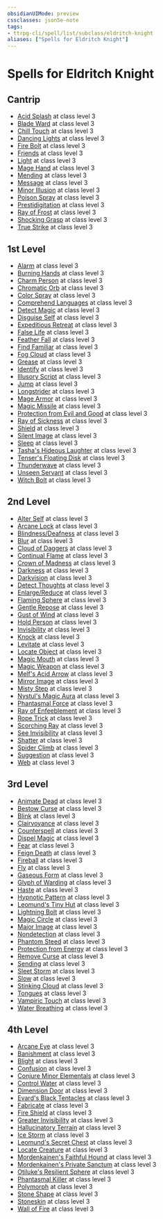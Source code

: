 ```yaml
---
obsidianUIMode: preview
cssclasses: json5e-note
tags:
- ttrpg-cli/spell/list/subclass/eldritch-knight
aliases: ["Spells for Eldritch Knight"]
---
```

# Spells for Eldritch Knight

## Cantrip

- [Acid Splash](/CLI/spells/acid-splash.md "PHB") at class level 3
- [Blade Ward](/CLI/spells/blade-ward.md "PHB") at class level 3
- [Chill Touch](/CLI/spells/chill-touch.md "PHB") at class level 3
- [Dancing Lights](/CLI/spells/dancing-lights.md "PHB") at class level 3
- [Fire Bolt](/CLI/spells/fire-bolt.md "PHB") at class level 3
- [Friends](/CLI/spells/friends.md "PHB") at class level 3
- [Light](/CLI/spells/light.md "PHB") at class level 3
- [Mage Hand](/CLI/spells/mage-hand.md "PHB") at class level 3
- [Mending](/CLI/spells/mending.md "PHB") at class level 3
- [Message](/CLI/spells/message.md "PHB") at class level 3
- [Minor Illusion](/CLI/spells/minor-illusion.md "PHB") at class level 3
- [Poison Spray](/CLI/spells/poison-spray.md "PHB") at class level 3
- [Prestidigitation](/CLI/spells/prestidigitation.md "PHB") at class level 3
- [Ray of Frost](/CLI/spells/ray-of-frost.md "PHB") at class level 3
- [Shocking Grasp](/CLI/spells/shocking-grasp.md "PHB") at class level 3
- [True Strike](/CLI/spells/true-strike.md "PHB") at class level 3

## 1st Level

- [Alarm](/CLI/spells/alarm.md "PHB") at class level 3
- [Burning Hands](/CLI/spells/burning-hands.md "PHB") at class level 3
- [Charm Person](/CLI/spells/charm-person.md "PHB") at class level 3
- [Chromatic Orb](/CLI/spells/chromatic-orb.md "PHB") at class level 3
- [Color Spray](/CLI/spells/color-spray.md "PHB") at class level 3
- [Comprehend Languages](/CLI/spells/comprehend-languages.md "PHB") at class level 3
- [Detect Magic](/CLI/spells/detect-magic.md "PHB") at class level 3
- [Disguise Self](/CLI/spells/disguise-self.md "PHB") at class level 3
- [Expeditious Retreat](/CLI/spells/expeditious-retreat.md "PHB") at class level 3
- [False Life](/CLI/spells/false-life.md "PHB") at class level 3
- [Feather Fall](/CLI/spells/feather-fall.md "PHB") at class level 3
- [Find Familiar](/CLI/spells/find-familiar.md "PHB") at class level 3
- [Fog Cloud](/CLI/spells/fog-cloud.md "PHB") at class level 3
- [Grease](/CLI/spells/grease.md "PHB") at class level 3
- [Identify](/CLI/spells/identify.md "PHB") at class level 3
- [Illusory Script](/CLI/spells/illusory-script.md "PHB") at class level 3
- [Jump](/CLI/spells/jump.md "PHB") at class level 3
- [Longstrider](/CLI/spells/longstrider.md "PHB") at class level 3
- [Mage Armor](/CLI/spells/mage-armor.md "PHB") at class level 3
- [Magic Missile](/CLI/spells/magic-missile.md "PHB") at class level 3
- [Protection from Evil and Good](/CLI/spells/protection-from-evil-and-good.md "PHB") at class level 3
- [Ray of Sickness](/CLI/spells/ray-of-sickness.md "PHB") at class level 3
- [Shield](/CLI/spells/shield.md "PHB") at class level 3
- [Silent Image](/CLI/spells/silent-image.md "PHB") at class level 3
- [Sleep](/CLI/spells/sleep.md "PHB") at class level 3
- [Tasha's Hideous Laughter](/CLI/spells/tashas-hideous-laughter.md "PHB") at class level 3
- [Tenser's Floating Disk](/CLI/spells/tensers-floating-disk.md "PHB") at class level 3
- [Thunderwave](/CLI/spells/thunderwave.md "PHB") at class level 3
- [Unseen Servant](/CLI/spells/unseen-servant.md "PHB") at class level 3
- [Witch Bolt](/CLI/spells/witch-bolt.md "PHB") at class level 3

## 2nd Level

- [Alter Self](/CLI/spells/alter-self.md "PHB") at class level 3
- [Arcane Lock](/CLI/spells/arcane-lock.md "PHB") at class level 3
- [Blindness/Deafness](/CLI/spells/blindness-deafness.md "PHB") at class level 3
- [Blur](/CLI/spells/blur.md "PHB") at class level 3
- [Cloud of Daggers](/CLI/spells/cloud-of-daggers.md "PHB") at class level 3
- [Continual Flame](/CLI/spells/continual-flame.md "PHB") at class level 3
- [Crown of Madness](/CLI/spells/crown-of-madness.md "PHB") at class level 3
- [Darkness](/CLI/spells/darkness.md "PHB") at class level 3
- [Darkvision](/CLI/spells/darkvision.md "PHB") at class level 3
- [Detect Thoughts](/CLI/spells/detect-thoughts.md "PHB") at class level 3
- [Enlarge/Reduce](/CLI/spells/enlarge-reduce.md "PHB") at class level 3
- [Flaming Sphere](/CLI/spells/flaming-sphere.md "PHB") at class level 3
- [Gentle Repose](/CLI/spells/gentle-repose.md "PHB") at class level 3
- [Gust of Wind](/CLI/spells/gust-of-wind.md "PHB") at class level 3
- [Hold Person](/CLI/spells/hold-person.md "PHB") at class level 3
- [Invisibility](/CLI/spells/invisibility.md "PHB") at class level 3
- [Knock](/CLI/spells/knock.md "PHB") at class level 3
- [Levitate](/CLI/spells/levitate.md "PHB") at class level 3
- [Locate Object](/CLI/spells/locate-object.md "PHB") at class level 3
- [Magic Mouth](/CLI/spells/magic-mouth.md "PHB") at class level 3
- [Magic Weapon](/CLI/spells/magic-weapon.md "PHB") at class level 3
- [Melf's Acid Arrow](/CLI/spells/melfs-acid-arrow.md "PHB") at class level 3
- [Mirror Image](/CLI/spells/mirror-image.md "PHB") at class level 3
- [Misty Step](/CLI/spells/misty-step.md "PHB") at class level 3
- [Nystul's Magic Aura](/CLI/spells/nystuls-magic-aura.md "PHB") at class level 3
- [Phantasmal Force](/CLI/spells/phantasmal-force.md "PHB") at class level 3
- [Ray of Enfeeblement](/CLI/spells/ray-of-enfeeblement.md "PHB") at class level 3
- [Rope Trick](/CLI/spells/rope-trick.md "PHB") at class level 3
- [Scorching Ray](/CLI/spells/scorching-ray.md "PHB") at class level 3
- [See Invisibility](/CLI/spells/see-invisibility.md "PHB") at class level 3
- [Shatter](/CLI/spells/shatter.md "PHB") at class level 3
- [Spider Climb](/CLI/spells/spider-climb.md "PHB") at class level 3
- [Suggestion](/CLI/spells/suggestion.md "PHB") at class level 3
- [Web](/CLI/spells/web.md "PHB") at class level 3

## 3rd Level

- [Animate Dead](/CLI/spells/animate-dead.md "PHB") at class level 3
- [Bestow Curse](/CLI/spells/bestow-curse.md "PHB") at class level 3
- [Blink](/CLI/spells/blink.md "PHB") at class level 3
- [Clairvoyance](/CLI/spells/clairvoyance.md "PHB") at class level 3
- [Counterspell](/CLI/spells/counterspell.md "PHB") at class level 3
- [Dispel Magic](/CLI/spells/dispel-magic.md "PHB") at class level 3
- [Fear](/CLI/spells/fear.md "PHB") at class level 3
- [Feign Death](/CLI/spells/feign-death.md "PHB") at class level 3
- [Fireball](/CLI/spells/fireball.md "PHB") at class level 3
- [Fly](/CLI/spells/fly.md "PHB") at class level 3
- [Gaseous Form](/CLI/spells/gaseous-form.md "PHB") at class level 3
- [Glyph of Warding](/CLI/spells/glyph-of-warding.md "PHB") at class level 3
- [Haste](/CLI/spells/haste.md "PHB") at class level 3
- [Hypnotic Pattern](/CLI/spells/hypnotic-pattern.md "PHB") at class level 3
- [Leomund's Tiny Hut](/CLI/spells/leomunds-tiny-hut.md "PHB") at class level 3
- [Lightning Bolt](/CLI/spells/lightning-bolt.md "PHB") at class level 3
- [Magic Circle](/CLI/spells/magic-circle.md "PHB") at class level 3
- [Major Image](/CLI/spells/major-image.md "PHB") at class level 3
- [Nondetection](/CLI/spells/nondetection.md "PHB") at class level 3
- [Phantom Steed](/CLI/spells/phantom-steed.md "PHB") at class level 3
- [Protection from Energy](/CLI/spells/protection-from-energy.md "PHB") at class level 3
- [Remove Curse](/CLI/spells/remove-curse.md "PHB") at class level 3
- [Sending](/CLI/spells/sending.md "PHB") at class level 3
- [Sleet Storm](/CLI/spells/sleet-storm.md "PHB") at class level 3
- [Slow](/CLI/spells/slow.md "PHB") at class level 3
- [Stinking Cloud](/CLI/spells/stinking-cloud.md "PHB") at class level 3
- [Tongues](/CLI/spells/tongues.md "PHB") at class level 3
- [Vampiric Touch](/CLI/spells/vampiric-touch.md "PHB") at class level 3
- [Water Breathing](/CLI/spells/water-breathing.md "PHB") at class level 3

## 4th Level

- [Arcane Eye](/CLI/spells/arcane-eye.md "PHB") at class level 3
- [Banishment](/CLI/spells/banishment.md "PHB") at class level 3
- [Blight](/CLI/spells/blight.md "PHB") at class level 3
- [Confusion](/CLI/spells/confusion.md "PHB") at class level 3
- [Conjure Minor Elementals](/CLI/spells/conjure-minor-elementals.md "PHB") at class level 3
- [Control Water](/CLI/spells/control-water.md "PHB") at class level 3
- [Dimension Door](/CLI/spells/dimension-door.md "PHB") at class level 3
- [Evard's Black Tentacles](/CLI/spells/evards-black-tentacles.md "PHB") at class level 3
- [Fabricate](/CLI/spells/fabricate.md "PHB") at class level 3
- [Fire Shield](/CLI/spells/fire-shield.md "PHB") at class level 3
- [Greater Invisibility](/CLI/spells/greater-invisibility.md "PHB") at class level 3
- [Hallucinatory Terrain](/CLI/spells/hallucinatory-terrain.md "PHB") at class level 3
- [Ice Storm](/CLI/spells/ice-storm.md "PHB") at class level 3
- [Leomund's Secret Chest](/CLI/spells/leomunds-secret-chest.md "PHB") at class level 3
- [Locate Creature](/CLI/spells/locate-creature.md "PHB") at class level 3
- [Mordenkainen's Faithful Hound](/CLI/spells/mordenkainens-faithful-hound.md "PHB") at class level 3
- [Mordenkainen's Private Sanctum](/CLI/spells/mordenkainens-private-sanctum.md "PHB") at class level 3
- [Otiluke's Resilient Sphere](/CLI/spells/otilukes-resilient-sphere.md "PHB") at class level 3
- [Phantasmal Killer](/CLI/spells/phantasmal-killer.md "PHB") at class level 3
- [Polymorph](/CLI/spells/polymorph.md "PHB") at class level 3
- [Stone Shape](/CLI/spells/stone-shape.md "PHB") at class level 3
- [Stoneskin](/CLI/spells/stoneskin.md "PHB") at class level 3
- [Wall of Fire](/CLI/spells/wall-of-fire.md "PHB") at class level 3
